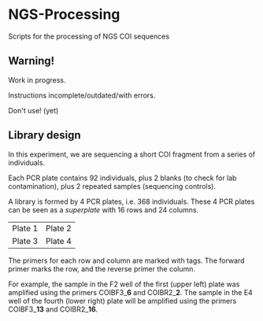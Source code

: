 # NGS-Processing
 Scripts for the processing of NGS COI sequences

## Warning!

Work in progress.

Instructions incomplete/outdated/with errors.

Don't use! (yet)


## Library design

In this experiment, we are sequencing a short COI fragment from a series of individuals.

Each PCR plate contains 92 individuals, plus 2 blanks (to check for lab contamination), plus 2 repeated samples (sequencing controls).

A library is formed by 4 PCR plates, i.e. 368 individuals. These 4 PCR plates can be seen as a *superplate* with 16 rows and 24 columns.

|  |  |
| --- | --- |
| Plate 1 | Plate 2 |
| Plate 3 | Plate 4 |

The primers for each row and column are marked with tags. The forward primer marks the row, and the reverse primer the column.

For example, the sample in the F2 well of the first (upper left) plate was amplified using the primers COIBF3_**6** and COIBR2_**2**. The sample in the E4 well of the fourth (lower right) plate will be amplified using the primers COIBF3_**13** and COIBR2_**16**.
